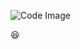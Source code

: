 ![Code Image](https://cdn.pixabay.com/photo/2020/10/03/14/54/rock-formations-5623735__340.jpg)

:laughing:
